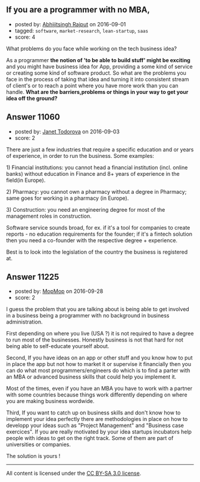## If you are a programmer with no MBA,

- posted by: [Abhijitsingh Rajput](https://stackexchange.com/users/4225071/abhijitsingh-rajput) on 2016-09-01
- tagged: `software`, `market-research`, `lean-startup`, `saas`
- score: 4

<p>What problems do you face while working on the tech business idea?</p>

<p>As a programmer <strong>the notion of 'to be able to build stuff' might be exciting</strong> and you might have business idea for App, providing a some kind of service or creating some kind of software product.
So what are the problems you face in the process of taking that idea and turning it into consistent stream of client's or to reach a point where you have more work than you can handle.
<strong>What are the barriers,problems or things in your way to get your idea off the ground?</strong></p>



## Answer 11060

- posted by: [Janet Todorova](https://stackexchange.com/users/7047617/janet-todorova) on 2016-09-03
- score: 2

<p>There are just a few industries that require a specific education and or years of experience, in order to run the business. Some examples:</p>

<p>1) Financial institutions: you cannot head a financial institution (incl. online banks) without education in Finance and 8+ years of experience in the field(in Europe).</p>

<p>2) Pharmacy: you cannot own a pharmacy without a degree in Pharmacy; same goes for working in a pharmacy (in Europe).</p>

<p>3) Construction: you need an engineering degree for most of the management roles in construction.</p>

<p>Software service sounds broad, for ex. if it's a tool for companies to create reports - no education requirements for the founder; if it's a fintech solution then you need a co-founder with the respective degree + experience.</p>

<p>Best is to look into the legislation of the country the business is registered at.</p>



## Answer 11225

- posted by: [MopMop](https://stackexchange.com/users/9273067/mopmop) on 2016-09-28
- score: 2

<p>I guess the problem that you are talking about is being able to get involved in a business being a programmer with no background in business administration.</p>

<p>First depending on where you live (USA ?) it is not required to have a degree to run most of the businesses. Honestly business is not that hard for not being able to self-educate yourself about.</p>

<p>Second, If you have ideas on an app or other stuff and you know how to put in place the app but not how to market it or supervise it financially then you can do what most programmers/engineers do which is to find a parter with an MBA or advanced business skills that could help you implement it.</p>

<p>Most of the times, even if you have an MBA you have to work with a partner with some countries because things work differently depending on where you are making business wordwide.</p>

<p>Third, If you want to catch up on business skills and don't know how to implement your idea perfectly there are methodologies in place on how to developp your ideas such as "Project Management" and "Business case exercices". If you are really motivated by your idea startups incubators help people with ideas to get on the right track. Some of them are part of universities or companies. </p>

<p>The solution is yours !</p>




---

All content is licensed under the [CC BY-SA 3.0 license](https://creativecommons.org/licenses/by-sa/3.0/).
